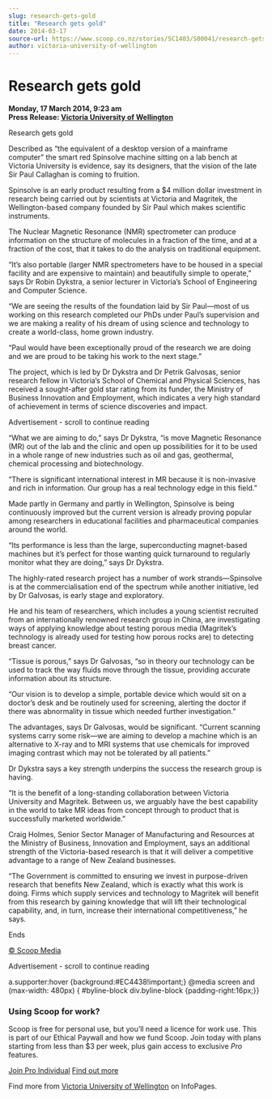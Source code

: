 ```yaml
---
slug: research-gets-gold
title: "Research gets gold"
date: 2014-03-17
source-url: https://www.scoop.co.nz/stories/SC1403/S00041/research-gets-gold.htm
author: victoria-university-of-wellington
---
```

Research gets gold
==================

**Monday, 17 March 2014, 9:23 am**  
**Press Release: [Victoria University of Wellington](https://info.scoop.co.nz/Victoria_University_of_Wellington)**

Research gets gold

Described as “the equivalent of a desktop version of a mainframe computer” the smart red Spinsolve machine sitting on a lab bench at Victoria University is evidence, say its designers, that the vision of the late Sir Paul Callaghan is coming to fruition.

Spinsolve is an early product resulting from a $4 million dollar investment in research being carried out by scientists at Victoria and Magritek, the Wellington-based company founded by Sir Paul which makes scientific instruments.

The Nuclear Magnetic Resonance (NMR) spectrometer can produce information on the structure of molecules in a fraction of the time, and at a fraction of the cost, that it takes to do the analysis on traditional equipment.

“It’s also portable (larger NMR spectrometers have to be housed in a special facility and are expensive to maintain) and beautifully simple to operate,” says Dr Robin Dykstra, a senior lecturer in Victoria’s School of Engineering and Computer Science.

“We are seeing the results of the foundation laid by Sir Paul—most of us working on this research completed our PhDs under Paul’s supervision and we are making a reality of his dream of using science and technology to create a world-class, home grown industry.

“Paul would have been exceptionally proud of the research we are doing and we are proud to be taking his work to the next stage.”

The project, which is led by Dr Dykstra and Dr Petrik Galvosas, senior research fellow in Victoria’s School of Chemical and Physical Sciences, has received a sought-after gold star rating from its funder, the Ministry of Business Innovation and Employment, which indicates a very high standard of achievement in terms of science discoveries and impact.

Advertisement - scroll to continue reading





“What we are aiming to do,” says Dr Dykstra, “is move Magnetic Resonance (MR) out of the lab and the clinic and open up possibilities for it to be used in a whole range of new industries such as oil and gas, geothermal, chemical processing and biotechnology.

“There is significant international interest in MR because it is non-invasive and rich in information. Our group has a real technology edge in this field.”

Made partly in Germany and partly in Wellington, Spinsolve is being continuously improved but the current version is already proving popular among researchers in educational facilities and pharmaceutical companies around the world.

“Its performance is less than the large, superconducting magnet-based machines but it’s perfect for those wanting quick turnaround to regularly monitor what they are doing,” says Dr Dykstra.

The highly-rated research project has a number of work strands—Spinsolve is at the commercialisation end of the spectrum while another initiative, led by Dr Galvosas, is early stage and exploratory.

He and his team of researchers, which includes a young scientist recruited from an internationally renowned research group in China, are investigating ways of applying knowledge about testing porous media (Magritek’s technology is already used for testing how porous rocks are) to detecting breast cancer.

“Tissue is porous,” says Dr Galvosas, “so in theory our technology can be used to track the way fluids move through the tissue, providing accurate information about its structure.

“Our vision is to develop a simple, portable device which would sit on a doctor’s desk and be routinely used for screening, alerting the doctor if there was abnormality in tissue which needed further investigation.”

The advantages, says Dr Galvosas, would be significant. “Current scanning systems carry some risk—we are aiming to develop a machine which is an alternative to X-ray and to MRI systems that use chemicals for improved imaging contrast which may not be tolerated by all patients.”

Dr Dykstra says a key strength underpins the success the research group is having.

“It is the benefit of a long-standing collaboration between Victoria University and Magritek. Between us, we arguably have the best capability in the world to take MR ideas from concept through to product that is successfully marketed worldwide.”

Craig Holmes, Senior Sector Manager of Manufacturing and Resources at the Ministry of Business, Innovation and Employment, says an additional strength of the Victoria-based research is that it will deliver a competitive advantage to a range of New Zealand businesses.

“The Government is committed to ensuring we invest in purpose-driven research that benefits New Zealand, which is exactly what this work is doing. Firms which supply services and technology to Magritek will benefit from this research by gaining knowledge that will lift their technological capability, and, in turn, increase their international competitiveness,” he says.

Ends

[© Scoop Media](http://www.scoop.co.nz/about/terms.html)  

Advertisement - scroll to continue reading



a.supporter:hover {background:#EC4438!important;} @media screen and (max-width: 480px) { #byline-block div.byline-block {padding-right:16px;}}

### Using Scoop for work?

Scoop is free for personal use, but you’ll need a licence for work use. This is part of our Ethical Paywall and how we fund Scoop. Join today with plans starting from less than $3 per week, plus gain access to exclusive _Pro_ features.  
  
[Join Pro Individual](https://pro.scoop.co.nz/Individual/?from=ProIn24) [Find out more](https://pro.scoop.co.nz/using-scoop-for-work/?from=ProIn24)

Find more from [Victoria University of Wellington](https://info.scoop.co.nz/Victoria_University_of_Wellington) on InfoPages.